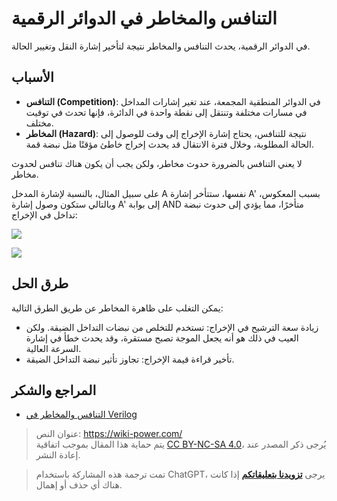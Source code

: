 # التنافس والمخاطر في الدوائر الرقمية

في الدوائر الرقمية، يحدث التنافس والمخاطر نتيجة لتأخير إشارة النقل وتغيير الحالة.

## الأسباب

- **التنافس (Competition)**: في الدوائر المنطقية المجمعة، عند تغير إشارات المداخل في مسارات مختلفة وتنتقل إلى نقطة واحدة في الدائرة، فإنها تحدث في توقيت مختلف.
- **المخاطر (Hazard)**: نتيجة للتنافس، يحتاج إشارة الإخراج إلى وقت للوصول إلى الحالة المطلوبة، وخلال فترة الانتقال قد يحدث إخراج خاطئ مؤقتًا مثل نبضة قمة.

لا يعني التنافس بالضرورة حدوث مخاطر، ولكن يجب أن يكون هناك تنافس لحدوث مخاطر.

على سبيل المثال، بالنسبة لإشارة المدخل A نفسها، ستتأخر إشارة A' بسبب المعكوس، وبالتالي ستكون وصول إشارة A' إلى بوابة AND متأخرًا، مما يؤدي إلى حدوث نبضة تداخل في الإخراج:

![](https://img.wiki-power.com/d/wiki-media/img/20220622163331.png)

![](https://img.wiki-power.com/d/wiki-media/img/20220622163337.png)

## طرق الحل

يمكن التغلب على ظاهرة المخاطر عن طريق الطرق التالية:

- زيادة سعة الترشيح في الإخراج: تستخدم للتخلص من نبضات التداخل الضيقة. ولكن العيب في ذلك هو أنه يجعل الموجة تصبح مستقرة، وقد يحدث خطأ في إشارة السرعة العالية.
- تأخير قراءة قيمة الإخراج: تجاوز تأثير نبضة التداخل الضيقة.

## المراجع والشكر

- [التنافس والمخاطر في Verilog](https://www.runoob.com/w3cnote/verilog-competition-hazard.html)

> عنوان النص: <https://wiki-power.com/>  
> يتم حماية هذا المقال بموجب اتفاقية [CC BY-NC-SA 4.0](https://creativecommons.org/licenses/by/4.0/deed.zh)، يُرجى ذكر المصدر عند إعادة النشر.

> تمت ترجمة هذه المشاركة باستخدام ChatGPT، يرجى [**تزويدنا بتعليقاتكم**](https://github.com/linyuxuanlin/Wiki_MkDocs/issues/new) إذا كانت هناك أي حذف أو إهمال.